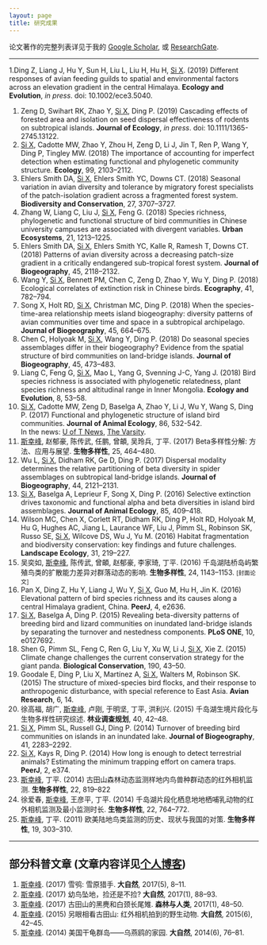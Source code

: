 ```yaml
---
layout: page
title: 研究成果
---
```


论文著作的完整列表详见于我的 [Google Scholar](http://scholar.google.com/citations?user=wI1qfPsAAAAJ&hl=en), 或 [ResearchGate](https://www.researchgate.net/profile/Xingfeng_Si).

---

1.Ding Z, Liang J, Hu Y, Sun H, Liu L, Liu H, Hu H, <u>Si X</u>. (2019) Different responses of avian feeding guilds to spatial and environmental factors across an elevation gradient in the central Himalaya. **Ecology and Evolution**, *in press*. doi: 10.1002/ece3.5040.
1. Zeng D, Swihart RK, Zhao Y, <u>Si X</u>, Ding P. (2019) Cascading effects of forested area and isolation on seed dispersal effectiveness of rodents on subtropical islands. **Journal of Ecology**, *in press*. doi: 10.1111/1365-2745.13122.
1. <u>Si X</u>, Cadotte MW, Zhao Y, Zhou H, Zeng D, Li J, Jin T, Ren P, Wang Y, Ding P, Tingley MW. (2018) The importance of accounting for imperfect detection when estimating functional and phylogenetic community structure. **Ecology**, 99, 2103–2112.
1. Ehlers Smith DA, <u>Si X</u>, Ehlers Smith YC, Downs CT. (2018) Seasonal variation in avian diversity and tolerance by migratory forest specialists of the patch-isolation gradient across a fragmented forest system. **Biodiversity and Conservation**, 27, 3707–3727.
1. Zhang W, Liang C, Liu J, <u>Si X</u>, Feng G. (2018) Species richness, phylogenetic and functional structure of bird communities in Chinese university campuses are associated with divergent variables. **Urban Ecosystems**, 21, 1213–1225.
1. Ehlers Smith DA, <u>Si X</u>, Ehlers Smith YC, Kalle R, Ramesh T, Downs CT. (2018) Patterns of avian diversity across a decreasing patch-size gradient in a critically endangered sub-tropical forest system. **Journal of Biogeography**, 45, 2118–2132.
1. Wang Y, <u>Si X</u>, Bennett PM, Chen C, Zeng D, Zhao Y, Wu Y, Ding P. (2018) Ecological correlates of extinction risk in Chinese birds. **Ecography**, 41, 782–794.
1. Song X, Holt RD, <u>Si X</u>, Christman MC, Ding P. (2018) When the species-time-area relationship meets island biogeography: diversity patterns of avian communities over time and space in a subtropical archipelago. **Journal of Biogeography**, 45, 664–675.
1. Chen C, Holyoak M, <u>Si X</u>, Wang Y, Ding P. (2018) Do seasonal species assemblages differ in their biogeography? Evidence from the spatial structure of bird communities on land-bridge islands. **Journal of Biogeography**, 45, 473–483.
1. Liang C, Feng G, <u>Si X</u>, Mao L, Yang G, Svenning J-C, Yang J. (2018) Bird species richness is associated with phylogenetic relatedness, plant species richness and altitudinal range in Inner Mongolia. **Ecology and Evolution**, 8, 53–58.
1. <u>Si X</u>,  Cadotte MW, Zeng D, Baselga A, Zhao Y, Li J, Wu Y, Wang S, Ding P. (2017) Functional and phylogenetic structure of island bird communities. **Journal of Animal Ecology**, 86, 532-542. <br>In the news: [U of T News](https://www.utoronto.ca/news/what-happens-wildlife-when-humans-alter-their-habitat-u-t-research-sheds-some-light), [The Varsity](http://thevarsity.ca/2017/03/05/beyond-the-flood/).
1. <u>斯幸峰</u>, 赵郁豪, 陈传武, 任鹏, 曾頔, 吴玲兵, 丁平. (2017) Beta多样性分解: 方法、应用与展望. **生物多样性**, 25, 464–480.
1. Wu L, <u>Si X</u>, Didham RK, Ge D, Ding P. (2017) Dispersal modality determines the relative partitioning of beta diversity in spider assemblages on subtropical land-bridge islands. **Journal of Biogeography**, 44, 2121–2131.
1. <u>Si X</u>, Baselga A, Leprieur F, Song X, Ding P. (2016) Selective extinction drives taxonomic and functional alpha and beta diversities in island bird assemblages. **Journal of Animal Ecology**, 85, 409–418.
1. Wilson MC, Chen X, Corlett RT, Didham RK, Ding P, Holt RD, Holyoak M, Hu G, Hughes AC, Jiang L, Laurance WF, Liu J, Pimm SL, Robinson SK, Russo SE, <u>Si X</u>, Wilcove DS, Wu J, Yu M. (2016) Habitat fragmentation and biodiversity conservation: key findings and future challenges. **Landscape Ecology**, 31, 219–227.
1. 吴奕如, <u>斯幸峰</u>, 陈传武, 曾頔, 赵郁豪, 李家琦, 丁平. (2016) 千岛湖陆桥岛屿繁殖鸟类的扩散能力差异对群落动态的影响. **生物多样性**, 24, 1143–1153. <small>[封面论文]</small>
1. Pan X, Ding Z, Hu Y, Liang J, Wu Y, <u>Si X</u>, Guo M, Hu H, Jin K. (2016) Elevational pattern of bird species richness and its causes along a central Himalaya gradient, China. **PeerJ**, 4, e2636.
1. <u>Si X</u>, Baselga A, Ding P. (2015) Revealing beta-diversity patterns of breeding bird and lizard communities on inundated land-bridge islands by separating the turnover and nestedness components. **PLoS ONE**, 10, e0127692.
1. Shen G, Pimm SL, Feng C, Ren G, Liu Y, Xu W, Li J, <u>Si X</u>, Xie Z. (2015) Climate change challenges the current conservation strategy for the giant panda. **Biological Conservation**, 190, 43–50.
1. Goodale E, Ding P, Liu X, Martínez A, <u>Si X</u>, Walters M, Robinson SK. (2015) The structure of mixed-species bird flocks, and their response to anthropogenic disturbance, with special reference to East Asia. **Avian Research**, 6, 14.
1. 徐高福, 胡广, <u>斯幸峰</u>, 卢刚, 于明坚, 丁平, 洪利兴. (2015) 千岛湖生境片段化与生物多样性研究综述. **林业调查规划**, 40, 42–48.
1. <u>Si X</u>, Pimm SL, Russell GJ, Ding P. (2014) Turnover of breeding bird communities on islands in an inundated lake. **Journal of Biogeography**, 41, 2283–2292.
1. <u>Si X</u>, Kays R, Ding P. (2014) How long is enough to detect terrestrial animals? Estimating the minimum trapping effort on camera traps. **PeerJ**, 2, e374.
1. <u>斯幸峰</u>, 丁平. (2014) 古田山森林动态监测样地内鸟兽种群动态的红外相机监测. **生物多样性**, 22, 819–822
1. 徐爱春, <u>斯幸峰</u>, 王彦平, 丁平. (2014) 千岛湖片段化栖息地地栖哺乳动物的红外相机监测及最小监测时长. **生物多样性**, 22, 764–772.
1. <u>斯幸峰</u>, 丁平. (2011) 欧美陆地鸟类监测的历史、现状与我国的对策. **生物多样性**, 19, 303–310.

---

##  部分科普文章 (文章内容详见[个人博客](http://sixf.org/cn/))

1. <u>斯幸峰</u>. (2017) 雪鸮: 雪原猎手. **大自然**, 2017(5), 8–11.
2. <u>斯幸峰</u>. (2017) 幼鸟坠地，捡还是不捡? **大自然**, 2017(1), 88–93.
3. <u>斯幸峰</u>. (2017) 古田山的黑麂和白颈长尾雉. **森林与人类**, 2017(1), 48–50.
4. <u>斯幸峰</u>. (2015) 另眼相看古田山: 红外相机拍到的野生动物. **大自然**, 2015(6), 42–45.
5. <u>斯幸峰</u>. (2014) 美国干龟群岛——乌燕鸥的家园. **大自然**, 2014(6), 76–81.